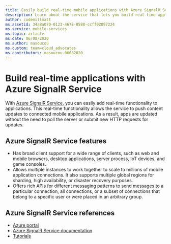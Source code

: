 ```yaml
---
title: Easily build real-time mobile applications with Azure SignalR Service
description: Learn about the service that lets you build real-time applications by using Azure SignalR Service.
author: codemillmatt
ms.assetid: 34a8a070-0123-4678-8588-ccff02097224
ms.service: mobile-services
ms.topic: article
ms.date: 06/08/2020
ms.author: masoucou
ms.custom: team=cloud_advocates
ms.contributors: masoucou-06082020
---
```


# Build real-time applications with Azure SignalR Service

With [Azure SignalR Service](https://azure.microsoft.com/services/signalr-service/), you can easily add real-time functionality to applications. This real-time functionality allows the service to push content updates to connected mobile applications. As a result, apps are updated without the need to poll the server or submit new HTTP requests for updates.

## Azure SignalR Service features

- Has broad client support for a wide range of clients, such as web and mobile browsers, desktop applications, server process, IoT devices, and game consoles.
- Allows multiple instances to work together to scale to millions of mobile application connections. It also supports multiple global regions for sharding, high availability, or disaster recovery purposes.
- Offers rich APIs for different messaging patterns to send messages to a particular connection, all connections, or a subset of connections that belong to a specific user or were placed in an arbitrary group.

## Azure SignalR Service references

- [Azure portal](https://portal.azure.com)
- [Azure SignalR Service documentation](/azure/azure-signalr/signalr-overview)
- [Tutorials](/azure/azure-signalr/signalr-tutorial-authenticate-azure-functions)
